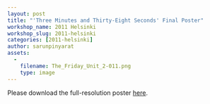 ```yaml
---
layout: post
title: "'Three Minutes and Thirty-Eight Seconds' Final Poster"
workshop_name: 2011 Helsinki
workshop_slug: 2011-helsinki
categories: [2011-helsinki]
author: sarunpinyarat 
assets:
  -
    filename: The_Friday_Unit_2-011.png
    type: image
---
```

Please download the full-resolution poster <a title="Friday Unit Poster" href="http://files.me.com/pinyarat.s/z9j0l7" target="_blank">here</a>.
